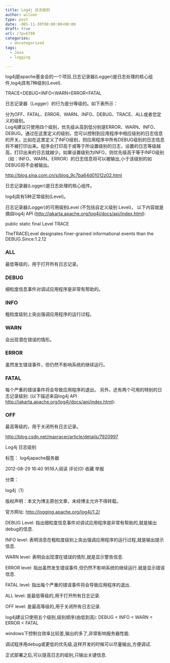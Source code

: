 ```yaml
---
title: Log4j 日志级别
author: wiloon
type: post
date: -001-11-30T00:00:00+00:00
draft: true
url: /?p=6788
categories:
  - Uncategorized
tags:
  - Java
  - logging

---
```

log4j是apache基金会的一个项目,日志记录器(Logger)是日志处理的核心组件,log4j具有7种级别(Level).

TRACE<DEBUG<INFO<WARN<ERROR<FATAL

日志记录器（Logger）的行为是分等级的。如下表所示：
  
分为OFF、FATAL、ERROR、WARN、INFO、DEBUG、TRACE、ALL或者您定义的级别。  
Log4j建议只使用四个级别，优先级从高到低分别是ERROR、WARN、INFO、DEBUG。通过在这里定义的级别，您可以控制到应用程序中相应级别的日志信息的开关。比如在这里定义了INFO级别，则应用程序中所有DEBUG级别的日志信息将不被打印出来。程序会打印高于或等于所设置级别的日志，设置的日志等级越高，打印出来的日志就越少。如果设置级别为INFO，则优先级高于等于INFO级别（如：INFO、WARN、ERROR）的日志信息将可以被输出,小于该级别的如DEBUG将不会被输出。

http://blog.sina.com.cn/s/blog_9c7ba64d01012z02.html

日志记录器(Logger)是日志处理的核心组件。
  
log4j具有5种正常级别(Level)。
  
日志记录器(Logger)的可用级别Level (不包括自定义级别 Level)， 以下内容就是摘自log4j API (http://jakarta.apache.org/log4j/docs/api/index.html):
  
public static final Level TRACE
  
TheTRACELevel designates finer-grained informational events than the DEBUG.Since:1.2.12

### ALL
最低等级的，用于打开所有日志记录。

### DEBUG
细粒度信息事件对调试应用程序是非常有帮助的。

### INFO
粗粒度级别上突出强调应用程序的运行过程。

### WARN
会出现潜在错误的情形。

### ERROR
虽然发生错误事件，但仍然不影响系统的继续运行。

### FATAL
每个严重的错误事件将会导致应用程序的退出。
另外，还有两个可用的特别的日志记录级别: (以下描述来自log4j API http://jakarta.apache.org/log4j/docs/api/index.html):

### OFF
最高等级的，用于关闭所有日志记录。


http://blog.csdn.net/maxracer/article/details/7920997

Log4j 日志级别
  
标签： log4japache服务器
  
2012-08-29 16:40 9516人阅读 评论(0) 收藏 举报
  
分类：
  
log4j（1）
  
版权声明：本文为博主原创文章，未经博主允许不得转载。
  
官方网址: http://logging.apache.org/log4j/1.2/
  


DEBUG Level: 指出细粒度信息事件对调试应用程序是非常有帮助的,就是输出debug的信息.
  
INFO level: 表明消息在粗粒度级别上突出强调应用程序的运行过程,就是输出提示信息.
  
WARN level: 表明会出现潜在错误的情形,就是显示警告信息.
  
ERROR level: 指出虽然发生错误事件,但仍然不影响系统的继续运行.就是显示错误信息.
  
FATAL level: 指出每个严重的错误事件将会导致应用程序的退出.
  
ALL level: 是最低等级的,用于打开所有日志记录.
  
OFF level: 是最高等级的,用于关闭所有日志记录.

log4j建议只使用五个级别,级别顺序(由低到高): DEBUG < INFO < WARN < ERROR < FATAL

windows下控制台效率比较差,输出的多了,非常影响服务器性能.
  
调试程序用debug或更低的优先级,这样开发的时候可以尽量输出,方便调试.
  
正式部署之后,可以提高日志的级别,只输出关键信息.
